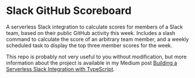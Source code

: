 # Slack GitHub Scoreboard

A serverless Slack integration to calculate scores for members of a Slack team,
based on their public GitHub activity this week. Includes a slash command to
calculate the score of an arbitrary team member, and a weekly scheduled task to
display the top three member scores for the week.

This repo is probably not very useful to you without modification, but more
information about the project is available in my Medium post [Building a
Serverless Slack Integration with TypeScript][1].

[1]: https://medium.com/@nmdnhm/building-a-serverless-slack-integration-with-typescript-f2d5e862937b